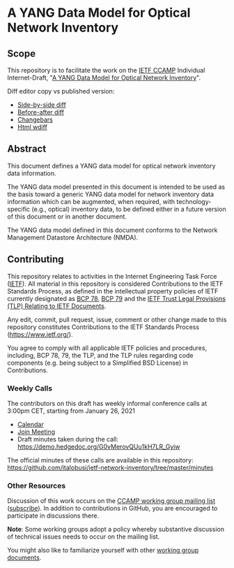 # A YANG Data Model for Optical Network Inventory

## Scope

This repository is to facilitate the work on the [IETF CCAMP](https://datatracker.ietf.org/wg/ccamp/documents/) Individual Internet-Draft, "[A YANG Data Model for Optical Network Inventory](https://datatracker.ietf.org/doc/html/draft-yg3bp-ccamp-optical-inventory-yang/)".

Diff editor copy vs published version:
- [Side-by-side diff](https://www.ietf.org/rfcdiff?url1=draft-yg3bp-ccamp-optical-inventory-yang&url2=https://raw.githubusercontent.com/italobusi/ietf-network-inventory/main/draft-yg3bp-ccamp-optical-inventory-yang.txt)
- [Before-after diff](https://www.ietf.org/rfcdiff?difftype=--abdiff&url1=draft-yg3bp-ccamp-optical-inventory-yang&url2=https://raw.githubusercontent.com/italobusi/ietf-network-inventory/main/draft-yg3bp-ccamp-optical-inventory-yang.txt)
- [Changebars](https://www.ietf.org/rfcdiff?difftype=--chbars&url1=draft-yg3bp-ccamp-optical-inventory-yang&url2=https://raw.githubusercontent.com/italobusi/ietf-network-inventory/main/draft-yg3bp-ccamp-optical-inventory-yang.txt)
- [Html wdiff](https://www.ietf.org/rfcdiff?difftype=--hwdiff&url1=draft-yg3bp-ccamp-optical-inventory-yang&url2=https://raw.githubusercontent.com/italobusi/ietf-network-inventory/main/draft-yg3bp-ccamp-optical-inventory-yang.txt)

## Abstract

This document defines a YANG data model for optical network inventory data information.

The YANG data model presented in this document is intended to be used as the basis toward a generic YANG data model for network inventory data information which can be augmented, when required, with technology-specific (e.g., optical) inventory data, to be defined either in a future version of this document or in another document.

The YANG data model defined in this document conforms to the Network Management Datastore Architecture (NMDA).

## Contributing

This repository relates to activities in the Internet Engineering Task Force
([IETF](https://www.ietf.org/)). All material in this repository is considered
Contributions to the IETF Standards Process, as defined in the intellectual
property policies of IETF currently designated as
[BCP 78](https://www.rfc-editor.org/info/bcp78),
[BCP 79](https://www.rfc-editor.org/info/bcp79) and the
[IETF Trust Legal Provisions (TLP) Relating to IETF Documents](http://trustee.ietf.org/trust-legal-provisions.html).

Any edit, commit, pull request, issue, comment or other change made to this
repository constitutes Contributions to the IETF Standards Process
(https://www.ietf.org/).

You agree to comply with all applicable IETF policies and procedures, including,
BCP 78, 79, the TLP, and the TLP rules regarding code components (e.g. being
subject to a Simplified BSD License) in Contributions.

### Weekly Calls

The contributors on this draft has weekly informal conference calls at 3:00pm CET, starting from January 26, 2021
- [Calendar](https://github.com/italobusi/ietf-network-inventory/blob/main/minutes/Network%20Inventory%20YANG%20data%20model.ics)
- [Join Meeting](https://teams.microsoft.com/l/meetup-join/19%3ameeting_ZWUxYzc0MzItNzVjMy00M2E1LWFmMDktODAxNzgwNDNlMTRk%40thread.v2/0?context=%7b%22Tid%22%3a%2268283f3b-8487-4c86-adb3-a5228f18b893%22%2c%22Oid%22%3a%2242bd9f8c-0160-4ee4-a2f9-0385317dd1bb%22%7d)
- Draft minutes taken during the call: https://demo.hedgedoc.org/G0vMerovQUu1kH7LR_Gyiw

The official minutes of these calls are available in this repository: https://github.com/italobusi/ietf-network-inventory/tree/master/minutes

### Other Resources

Discussion of this work occurs on the
[CCAMP working group mailing list](https://mailarchive.ietf.org/arch/browse/ccamp/)
([subscribe](https://www.ietf.org/mailman/listinfo/ccamp)). In addition to contributions in GitHub, you are encouraged to participate in discussions there.

**Note**: Some working groups adopt a policy whereby substantive discussion of
technical issues needs to occur on the mailing list.

You might also like to familiarize yourself with other
[working group documents](https://datatracker.ietf.org/wg/ccamp/documents/).
